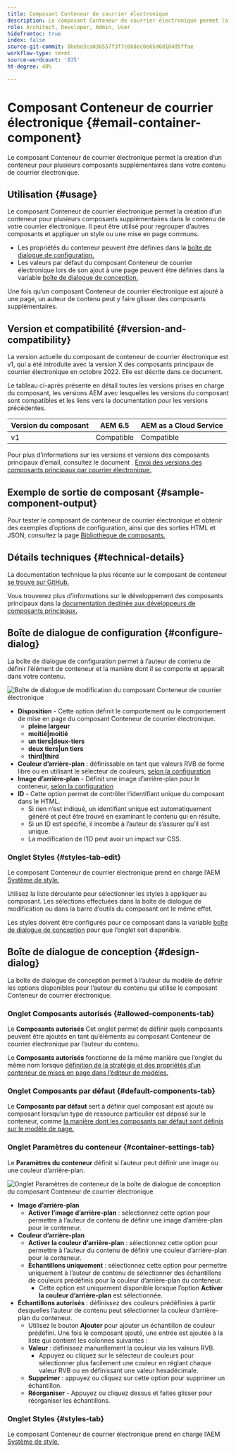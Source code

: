 ```yaml
---
title: Composant Conteneur de courrier électronique
description: Le composant Conteneur de courrier électronique permet la création d’un conteneur pour plusieurs composants supplémentaires dans votre contenu de courrier électronique.
role: Architect, Developer, Admin, User
hidefromtoc: true
index: false
source-git-commit: 8bebe3ca036557f3f7c6b8ec0e65d6d104d5ffae
workflow-type: tm+mt
source-wordcount: '835'
ht-degree: 40%

---
```



# Composant Conteneur de courrier électronique {#email-container-component}

Le composant Conteneur de courrier électronique permet la création d’un conteneur pour plusieurs composants supplémentaires dans votre contenu de courrier électronique.

## Utilisation {#usage}

Le composant Conteneur de courrier électronique permet la création d’un conteneur pour plusieurs composants supplémentaires dans le contenu de votre courrier électronique. Il peut être utilisé pour regrouper d’autres composants et appliquer un style ou une mise en page communs.

* Les propriétés du conteneur peuvent être définies dans la [boîte de dialogue de configuration.](#configure-dialog)
* Les valeurs par défaut du composant Conteneur de courrier électronique lors de son ajout à une page peuvent être définies dans la variable [boîte de dialogue de conception.](#design-dialog)

Une fois qu’un composant Conteneur de courrier électronique est ajouté à une page, un auteur de contenu peut y faire glisser des composants supplémentaires.

## Version et compatibilité {#version-and-compatibility}

La version actuelle du composant de conteneur de courrier électronique est v1, qui a été introduite avec la version X des composants principaux de courrier électronique en octobre 2022. Elle est décrite dans ce document.

Le tableau ci-après présente en détail toutes les versions prises en charge du composant, les versions AEM avec lesquelles les versions du composant sont compatibles et les liens vers la documentation pour les versions précédentes.

| Version du composant | AEM 6.5 | AEM as a Cloud Service |
|---|---|---|
| v1 | Compatible | Compatible |

Pour plus d’informations sur les versions et versions des composants principaux d’email, consultez le document . [Envoi des versions des composants principaux par courrier électronique.](/help/email/versions.md)

## Exemple de sortie de composant {#sample-component-output}

Pour tester le composant de conteneur de courrier électronique et obtenir des exemples d’options de configuration, ainsi que des sorties HTML et JSON, consultez la page [Bibliothèque de composants.](https://adobe.com/go/aem_cmp_library_email_container)

## Détails techniques {#technical-details}

La documentation technique la plus récente sur le composant de conteneur [se trouve sur GitHub.](https://adobe.com/go/aem_cmp_tech_email_container_v1)

Vous trouverez plus d’informations sur le développement des composants principaux dans la [documentation destinée aux développeurs de composants principaux.](/help/developing/overview.md)

## Boîte de dialogue de configuration {#configure-dialog}

La boîte de dialogue de configuration permet à l’auteur de contenu de définir l’élément de conteneur et la manière dont il se comporte et apparaît dans votre contenu.

![Boîte de dialogue de modification du composant Conteneur de courrier électronique](/help/email/assets/email-container-configure.png)

* **Disposition** - Cette option définit le comportement ou le comportement de mise en page du composant Conteneur de courrier électronique.
   * **pleine largeur**
   * **moitié|moitié**
   * **un tiers|deux-tiers**
   * **deux tiers|un tiers**
   * **third|third**
* **Couleur d’arrière-plan** : définissable en tant que valeurs RVB de forme libre ou en utilisant le sélecteur de couleurs, [selon la configuration](#container-settings-tab)
* **Image d’arrière-plan** - Définit une image d’arrière-plan pour le conteneur, [selon la configuration](#container-settings-tab)
* **ID** - Cette option permet de contrôler l’identifiant unique du composant dans le HTML.
   * Si rien n’est indiqué, un identifiant unique est automatiquement généré et peut être trouvé en examinant le contenu qui en résulte.
   * Si un ID est spécifié, il incombe à l’auteur de s’assurer qu’il est unique.
   * La modification de l’ID peut avoir un impact sur CSS.

### Onglet Styles {#styles-tab-edit}

Le composant Conteneur de courrier électronique prend en charge l’AEM [Système de style.](/help/get-started/authoring.md#component-styling)

Utilisez la liste déroulante pour sélectionner les styles à appliquer au composant. Les sélections effectuées dans la boîte de dialogue de modification ou dans la barre d’outils du composant ont le même effet.

Les styles doivent être configurés pour ce composant dans la variable [boîte de dialogue de conception](#design-dialog) pour que l’onglet soit disponible.

## Boîte de dialogue de conception {#design-dialog}

La boîte de dialogue de conception permet à l’auteur du modèle de définir les options disponibles pour l’auteur du contenu qui utilise le composant Conteneur de courrier électronique.

### Onglet Composants autorisés {#allowed-components-tab}

Le **Composants autorisés** Cet onglet permet de définir quels composants peuvent être ajoutés en tant qu’éléments au composant Conteneur de courrier électronique par l’auteur du contenu.

Le **Composants autorisés** fonctionne de la même manière que l’onglet du même nom lorsque [définition de la stratégie et des propriétés d’un conteneur de mises en page dans l’éditeur de modèles.](https://experienceleague.adobe.com/docs/experience-manager-cloud-service/sites/authoring/features/templates.html?lang=fr)

### Onglet Composants par défaut {#default-components-tab}

Le **Composants par défaut** sert à définir quel composant est ajouté au composant lorsqu’un type de ressource particulier est déposé sur le conteneur, comme [la manière dont les composants par défaut sont définis sur le modèle de page.](https://experienceleague.adobe.com/docs/experience-manager-cloud-service/sites/authoring/features/templates.html)

### Onglet Paramètres du conteneur {#container-settings-tab}

Le **Paramètres du conteneur** définit si l’auteur peut définir une image ou une couleur d’arrière-plan.

![Onglet Paramètres de conteneur de la boîte de dialogue de conception du composant Conteneur de courrier électronique](/help/email/assets/email-container-design-container-settings.png)

* **Image d’arrière-plan**
   * **Activer l’image d’arrière-plan** : sélectionnez cette option pour permettre à l’auteur de contenu de définir une image d’arrière-plan pour le conteneur.
* **Couleur d’arrière-plan**
   * **Activer la couleur d’arrière-plan** : sélectionnez cette option pour permettre à l’auteur du contenu de définir une couleur d’arrière-plan pour le conteneur.
   * **Échantillons uniquement** : sélectionnez cette option pour permettre uniquement à l’auteur de contenu de sélectionner des échantillons de couleurs prédéfinis pour la couleur d’arrière-plan du conteneur.
      * Cette option est uniquement disponible lorsque l’option **Activer la couleur d’arrière-plan** est sélectionnée.
* **Échantillons autorisés** : définissez des couleurs prédéfinies à partir desquelles l’auteur de contenu peut sélectionner la couleur d’arrière-plan du conteneur.
   * Utilisez le bouton **Ajouter** pour ajouter un échantillon de couleur prédéfini. Une fois le composant ajouté, une entrée est ajoutée à la liste qui contient les colonnes suivantes :
   * **Valeur** : définissez manuellement la couleur via les valeurs RVB.
      * Appuyez ou cliquez sur le sélecteur de couleurs pour sélectionner plus facilement une couleur en réglant chaque valeur RVB ou en définissant une valeur hexadécimale.
   * **Supprimer** : appuyez ou cliquez sur cette option pour supprimer un échantillon.
   * **Réorganiser** - Appuyez ou cliquez dessus et faites glisser pour réorganiser les échantillons.

### Onglet Styles {#styles-tab}

Le composant Conteneur de courrier électronique prend en charge l’AEM [Système de style.](/help/get-started/authoring.md#component-styling)